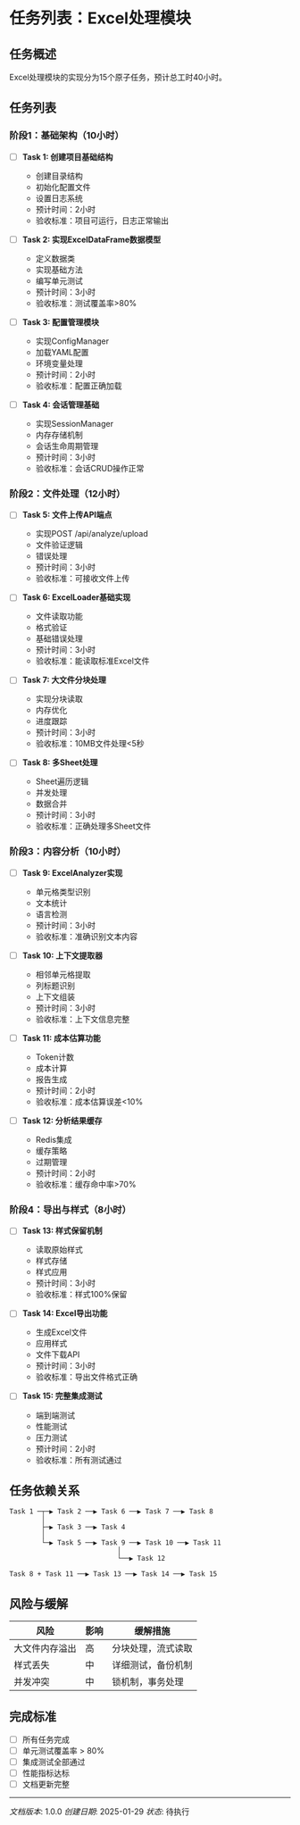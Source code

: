 # 任务列表：Excel处理模块

## 任务概述

Excel处理模块的实现分为15个原子任务，预计总工时40小时。

## 任务列表

### 阶段1：基础架构（10小时）

- [ ] **Task 1: 创建项目基础结构**
  - 创建目录结构
  - 初始化配置文件
  - 设置日志系统
  - 预计时间：2小时
  - 验收标准：项目可运行，日志正常输出

- [ ] **Task 2: 实现ExcelDataFrame数据模型**
  - 定义数据类
  - 实现基础方法
  - 编写单元测试
  - 预计时间：3小时
  - 验收标准：测试覆盖率>80%

- [ ] **Task 3: 配置管理模块**
  - 实现ConfigManager
  - 加载YAML配置
  - 环境变量处理
  - 预计时间：2小时
  - 验收标准：配置正确加载

- [ ] **Task 4: 会话管理基础**
  - 实现SessionManager
  - 内存存储机制
  - 会话生命周期管理
  - 预计时间：3小时
  - 验收标准：会话CRUD操作正常

### 阶段2：文件处理（12小时）

- [ ] **Task 5: 文件上传API端点**
  - 实现POST /api/analyze/upload
  - 文件验证逻辑
  - 错误处理
  - 预计时间：3小时
  - 验收标准：可接收文件上传

- [ ] **Task 6: ExcelLoader基础实现**
  - 文件读取功能
  - 格式验证
  - 基础错误处理
  - 预计时间：3小时
  - 验收标准：能读取标准Excel文件

- [ ] **Task 7: 大文件分块处理**
  - 实现分块读取
  - 内存优化
  - 进度跟踪
  - 预计时间：3小时
  - 验收标准：10MB文件处理<5秒

- [ ] **Task 8: 多Sheet处理**
  - Sheet遍历逻辑
  - 并发处理
  - 数据合并
  - 预计时间：3小时
  - 验收标准：正确处理多Sheet文件

### 阶段3：内容分析（10小时）

- [ ] **Task 9: ExcelAnalyzer实现**
  - 单元格类型识别
  - 文本统计
  - 语言检测
  - 预计时间：3小时
  - 验收标准：准确识别文本内容

- [ ] **Task 10: 上下文提取器**
  - 相邻单元格提取
  - 列标题识别
  - 上下文组装
  - 预计时间：3小时
  - 验收标准：上下文信息完整

- [ ] **Task 11: 成本估算功能**
  - Token计数
  - 成本计算
  - 报告生成
  - 预计时间：2小时
  - 验收标准：成本估算误差<10%

- [ ] **Task 12: 分析结果缓存**
  - Redis集成
  - 缓存策略
  - 过期管理
  - 预计时间：2小时
  - 验收标准：缓存命中率>70%

### 阶段4：导出与样式（8小时）

- [ ] **Task 13: 样式保留机制**
  - 读取原始样式
  - 样式存储
  - 样式应用
  - 预计时间：3小时
  - 验收标准：样式100%保留

- [ ] **Task 14: Excel导出功能**
  - 生成Excel文件
  - 应用样式
  - 文件下载API
  - 预计时间：3小时
  - 验收标准：导出文件格式正确

- [ ] **Task 15: 完整集成测试**
  - 端到端测试
  - 性能测试
  - 压力测试
  - 预计时间：2小时
  - 验收标准：所有测试通过

## 任务依赖关系

```
Task 1 ─┬─▶ Task 2 ──▶ Task 6 ──▶ Task 7 ──▶ Task 8
        │
        ├─▶ Task 3 ──▶ Task 4
        │
        └─▶ Task 5 ──▶ Task 9 ──▶ Task 10 ──▶ Task 11
                           │
                           └──▶ Task 12

Task 8 + Task 11 ──▶ Task 13 ──▶ Task 14 ──▶ Task 15
```

## 风险与缓解

| 风险 | 影响 | 缓解措施 |
|------|------|---------|
| 大文件内存溢出 | 高 | 分块处理，流式读取 |
| 样式丢失 | 中 | 详细测试，备份机制 |
| 并发冲突 | 中 | 锁机制，事务处理 |

## 完成标准

- [ ] 所有任务完成
- [ ] 单元测试覆盖率 > 80%
- [ ] 集成测试全部通过
- [ ] 性能指标达标
- [ ] 文档更新完整

---
*文档版本*: 1.0.0
*创建日期*: 2025-01-29
*状态*: 待执行